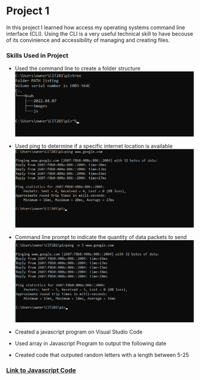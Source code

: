 # Project 1

In this project I learned how access my operating systems command line interface (CLI). 
Using the CLI is a very useful technical skill to have becouse of its convinience and 
accessibility of managing and creating files. 

### Skills Used in Project
- Used the command line to create a folder structure
![im](images/p1-tree.png)


- Used ping to determine if a specific internet location is available
![im](images/p1-break.png)


- Command line prompt to indicate the quantity of data packets to send 
![im](images/p1-ping.png)


- Created a javascript program on Visual Studio Code
- Used array in Javascript Program to output the following date
- Created code that outputed random letters with a length between 5-25




### [Link to Javascript Code]([CIT281_p1/code/](https://github.com/noahbtsta/CIT281_p1.git))

